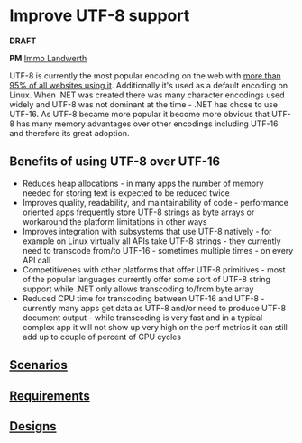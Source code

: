 # Improve UTF-8 support

**DRAFT**

**PM** [Immo Landwerth](https://github.com/terrajobst)

UTF-8 is currently the most popular encoding on the web with [more than 95% of all websites using it](https://w3techs.com/technologies/cross/character_encoding/ranking). Additionally it's used as a default encoding on Linux. When .NET was created there was many character encodings used widely and UTF-8 was not dominant at the time - .NET has chose to use UTF-16. As UTF-8 became more popular it become more obvious that UTF-8 has many memory advantages over other encodings including UTF-16 and therefore its great adoption.

## Benefits of using UTF-8 over UTF-16

- Reduces heap allocations - in many apps the number of memory needed for storing text is expected to be reduced twice
- Improves quality, readability, and maintainability of code - performance oriented apps frequently store UTF-8 strings as byte arrays or workaround the platform limitations in other ways
- Improves integration with subsystems that use UTF-8 natively - for example on Linux virtually all APIs take UTF-8 strings - they currently need to transcode from/to UTF-16 - sometimes multiple times - on every API call
- Competitivenes with other platforms that offer UTF-8 primitives - most of the popular languages currently offer some sort of UTF-8 string support while .NET only allows transcoding to/from byte array
- Reduced CPU time for transcoding between UTF-16 and UTF-8 - currently many apps get data as UTF-8 and/or need to produce UTF-8 document output - while transcoding is very fast and in a typical complex app it will not show up very high on the perf metrics it can still add up to couple of percent of CPU cycles

## [Scenarios](scenarios/README.md)

## [Requirements](requirements/README.md)

## [Designs](designs/README.md)
